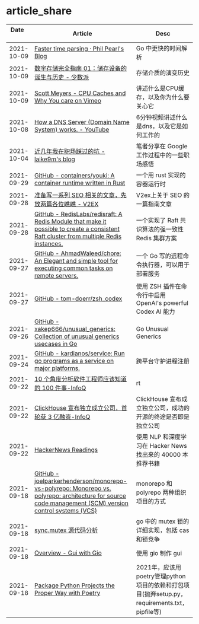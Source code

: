 # article_share

| Date &nbsp; &nbsp; &nbsp; &nbsp; &nbsp; |  Article   | Desc  |
| ---- |  ----  | ----  |
| 2021-10-09 | [Faster time parsing · Phil Pearl's Blog](https://philpearl.github.io/post/perf_time/)  | Go 中更快的时间解析 |
| 2021-10-09 | [数字存储完全指南 01：储存设备的诞生与历史 - 少数派](https://sspai.com/post/68711)  | 存储介质的演变历史 |
| 2021-10-09 | [Scott Meyers - CPU Caches and Why You care on Vimeo](https://vimeo.com/97337258)  | 讲述什么是CPU缓存，以及你为什么要关心它 |
| 2021-10-08 | [How a DNS Server (Domain Name System) works. - YouTube](https://youtu.be/mpQZVYPuDGU)  | 6分钟视频讲述什么是dns，以及它是如何工作的 |
| 2021-10-04 | [近几年我在职场踩过的坑 - laike9m's blog](https://laike9m.com/blog/jin-ji-nian-wo-zai-zhi-chang-cai-guo-de-keng,143/)  | 笔者分享在 Google 工作过程中的一些职场感悟 |
| 2021-09-29 | [GitHub - containers/youki: A container runtime written in Rust](https://github.com/containers/youki)  | 一个用 rust 实现的容器运行时 |
| 2021-09-28 | [准备写一系列 SEO 相关的文章，先放两篇各位瞧瞧 - V2EX](https://www.v2ex.com/t/804977)  | V2ex上关于 SEO 的一篇指南文章 |
| 2021-09-28 | [GitHub - RedisLabs/redisraft: A Redis Module that make it possible to create a consistent Raft cluster from multiple Redis instances.](https://github.com/RedisLabs/redisraft)  | 一个实现了 Raft 共识算法的强一致性 Redis 集群方案 |
| 2021-09-27 | [GitHub - AhmadWaleed/chore: An Elegant and simple tool for executing common tasks on remote servers.](https://github.com/AhmadWaleed/chore)  | 一个 Go 写的远程命令执行器，可以用于部署服务 |
| 2021-09-27 | [GitHub - tom-doerr/zsh_codex](https://github.com/tom-doerr/zsh_codex)  | 使用 ZSH 插件在命令行中启用 OpenAI's powerful Codex AI 能力 |
| 2021-09-26 | [GitHub - xakep666/unusual_generics: Collection of unusual generics usecases in Go](https://github.com/xakep666/unusual_generics)  | Go Unusual Generics |
| 2021-09-24 | [GitHub - kardianos/service: Run go programs as a service on major platforms.](https://github.com/kardianos/service)  | 跨平台守护进程注册 |
| 2021-09-22 | [10 个角度分析软件工程师应该知道的 100 件事-InfoQ](https://www.infoq.cn/article/YTcVJ1qZ595B7CwpVfyK)  | rt |
| 2021-09-22 | [ClickHouse 宣布独立成立公司，首轮获 3 亿融资-InfoQ](https://www.infoq.cn/article/L15P1O5PDwNwZa1rZI7U)  | ClickHouse 宣布成立独立公司，成功的开源的终途是否即是独立公司 |
| 2021-09-22 | [HackerNews Readings](https://hacker-recommended-books.vercel.app/)  | 使用 NLP 和深度学习在 Hacker News 找出来的 40000 本推荐书籍 |
| 2021-09-18 | [GitHub - joelparkerhenderson/monorepo-vs-polyrepo: Monorepo vs. polyrepo: architecture for source code management (SCM) version control systems (VCS)](https://github.com/joelparkerhenderson/monorepo-vs-polyrepo)  | monorepo 和 polyrepo 两种组织项目的方式 |
| 2021-09-18 | [sync.mutex 源代码分析](https://colobu.com/2018/12/18/dive-into-sync-mutex/)  | go 中的 mutex 锁的详细实现，包括 cas 和锁竞争 |
| 2021-09-18 | [Overview - Gui with Gio](https://jonegil.github.io/gui-with-gio/)  | 使用 gio 制作 gui |
| 2021-09-18 | [Package Python Projects the Proper Way with Poetry](https://hackersandslackers.com/python-poetry-package-manager/)  | 2021年，应该用poetry管理python项目的依赖和打包项目(抛弃setup.py，requirements.txt，pipfile等) |
